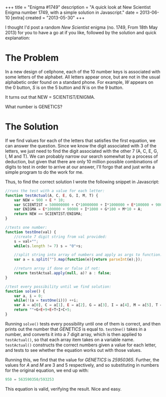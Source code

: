 +++
title = "Enigma #1749"
description = "A quick look at New Scientist Enigma number 1749, with a simple solution in Javascript."
date = 2013-06-10
[extra]
created = "2013-05-30"
+++

I thought I'd post a random _New Scientist_ enigma (no. 1749, From 18th May 2013) for you to have a go at if you like, followed by the solution and quick explanation:

# The Problem

In a new design of cellphone, each of the 10 number keys is associated with some letters of the alphabet. All letters appear once, but are not in the usual alphabetic order found on a standard phone. For example, _W_ appears on the 0 button, _S_ is on the 5 button and _N_ is on the 9 button.

It turns out that NEW = SCIENTIST/ENIGMA.

What number is GENETICS?

# The Solution

If we find values for each of the letters that satisfies the first equation, we can answer the question. Since we know the digit associated with 3 of the letters, we just need to find the digit associated with the other 7 (A, C, E, G, I, M and T). We can probably narrow our search somewhat by a process of deduction, but given that there are only 10 million possible combinations of digits to test in order to arrive at our answer, I'll forgo that and just write a simple program to do the work for me.

Thus, to find the correct solution I wrote the following snippet in Javascript:

```javascript
//runs the test with a value for each letter:
function testActual(A, C, E, G, I, M, T) {
	var NEW = 900 + E * 10;
	var SCIENTIST = 500000000 + C*10000000 + I*1000000 + E*100000 + 90000 + T*1000 + I*100 + 50 + T;
	var ENIGMA = E*100000 + 90000 + I*1000 + G*100 + M*10 + A;
	return NEW == SCIENTIST/ENIGMA;
}

//tests one number:
function testOne(val) {
	//create 7 digit string from val provided:
	s = val+"";
	while(s.length != 7) s = "0"+s;

	//split string into array of numbers and apply as args to function:
	var a = s.split("").map(function(e){return parseInt(e);});

	//return array if done or false if not:
	return testActual.apply(null, a)? a : false;
}

//test every possibility until we find solution:
function solve() {
	var a, i = 0;
	while(!(a = testOne(i))) ++i;
	var A = a[0], C = a[1], E = a[2], G = a[3], I = a[4], M = a[5], T = a[6];
	return ""+G+E+9+E+T+I+C+5;
}
```

Running `solve()` tests every possibility until one of them is correct, and then prints out the number that _GENETICS_ is equal to. `testOne()` takes in a number, and converts it into a 7 digit array, which is then applied to `testActual()`, so that each array item takes on a variable name. `testActual()` constructs the correct numbers given a value for each letter, and tests to see whether the equation works out with those values.

Running this, we find that the value for _GENETICS_ is _25950365_. Further, the values for _A_ and _M_ are 3 and 5 respectively, and so substituting in numbers for the original equation, we end up with:

```javascript
950 = 563590350/593253
```

This equation is valid, verifying the result. Nice and easy.